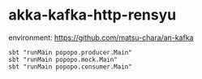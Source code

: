 # akka-kafka-http-rensyu

environment: https://github.com/matsu-chara/an-kafka

```
sbt "runMain popopo.producer.Main"
sbt "runMain popopo.mock.Main"
sbt "runMain popopo.consumer.Main"
```
